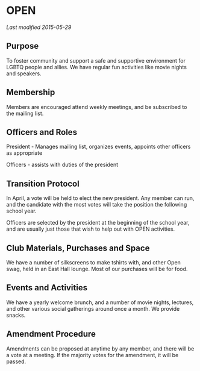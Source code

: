 # OPEN
*Last modified 2015-05-29*

## Purpose

To foster community and support a safe and supportive environment for LGBTQ people and allies. We have regular fun activities like movie nights and speakers.

## Membership

Members are encouraged attend weekly meetings, and be subscribed to the mailing list.

## Officers and Roles

President - Manages mailing list, organizes events, appoints other officers as appropriate 

Officers - assists with duties of the president

## Transition Protocol

In April, a vote will be held to elect the new president. Any member can run, and the candidate with the most votes will take the position the following school year.

Officers are selected by the president at the beginning of the school year, and are usually just those that wish to help out with OPEN activities.

## Club Materials, Purchases and Space

We have a number of silkscreens to make tshirts with, and other Open swag, held in an East Hall lounge. Most of our purchases will be for food.

## Events and Activities

We have a yearly welcome brunch, and a number of movie nights, lectures, and other various social gatherings around once a month. We provide snacks.

## Amendment Procedure

Amendments can be proposed at anytime by any member, and there will be a vote at a meeting. If the majority votes for the amendment, it will be passed.
